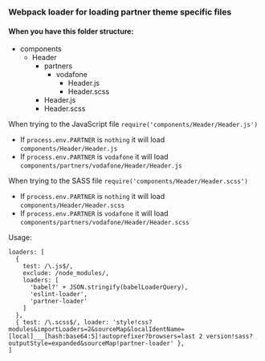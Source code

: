 ### Webpack loader for loading partner theme specific files

#### When you have this folder structure:
- components
  - Header
    - partners
      - vodafone
        - Header.js
        - Header.scss
    - Header.js
    - Header.scss


When trying to the JavaScript file `require('components/Header/Header.js')`
- If `process.env.PARTNER` is `nothing` it will load `components/Header/Header.js`
- If `process.env.PARTNER` is `vodafone` it will load `components/partners/vodafone/Header/Header.js`

When trying to the SASS file `require('components/Header/Header.scss')`
- If `process.env.PARTNER` is `nothing` it will load `components/Header/Header.scss`
- If `process.env.PARTNER` is `vodafone` it will load `components/partners/vodafone/Header/Header.scss`

Usage:
```
loaders: [
  { 
    test: /\.js$/, 
    exclude: /node_modules/, 
    loaders: [
      'babel?' + JSON.stringify(babelLoaderQuery),
      'eslint-loader',
      'partner-loader'
    ]
  },
  { test: /\.scss$/, loader: 'style!css?modules&importLoaders=2&sourceMap&localIdentName=[local]___[hash:base64:5]!autoprefixer?browsers=last 2 version!sass?outputStyle=expanded&sourceMap!partner-loader' },
]
```
